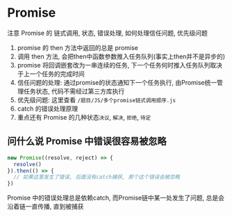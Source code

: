 
# Promise


注意 Promise 的 链式调用, 状态, 错误处理, 如何处理信任问题, 优先级问题


1. promise  的 then 方法中返回的总是 promise
2. 调用 then 方法, 会把then中函数参数推入任务队列(事实上then并不是异步的)
3. promise 将回调嵌套改为一串连续的任务, 下一个任务何时推入任务队列取决于上一个任务的完成时间
4. 信任问题的处理: 通过promise的状态通知下一个任务执行, 由Promise统一管理任务状态, 代码不需经过第三方库执行
5. 优先级问题: 这里查看 `/题目/JS/多个promise链式调用顺序.js`
6. catch 的错误处理原理
7. 重点还有 Promise 的几种状态`决议`, `解决`, `拒绝`, `待定`

## 问什么说 Promise 中错误很容易被忽略

```js
new Promise((resolve, reject) => {
  resolve()
}).then(() => {
  // 如果这里发生了错误, 后面没有catch捕获, 那个这个错误会被忽略
})

```
Promise 中的错误处理总是依赖catch, 而Promise链中某一处发生了问题, 总是会沿着链一直传播, 直到被捕获

